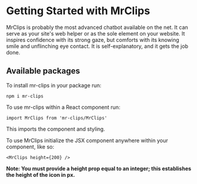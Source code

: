 # Getting Started with MrClips

MrClips is probably the most advanced chatbot available on the net. It can serve as your site's web helper or as the sole element on your website. It inspires confidence with its strong gaze, but comforts with its knowing smile and unflinching eye contact. It is self-explanatory, and it gets the job done.

## Available packages

To install mr-clips in your package run:

`npm i mr-clips`

To use mr-clips within a React component run:

`import MrClips from 'mr-clips/MrClips'`

This imports the component and styling.

To use MrClips initialize the JSX component anywhere within your component, like so:

`<MrClips height={200} />`

**Note: You must provide a height prop equal to an integer; this establishes the height of the icon in px.**
